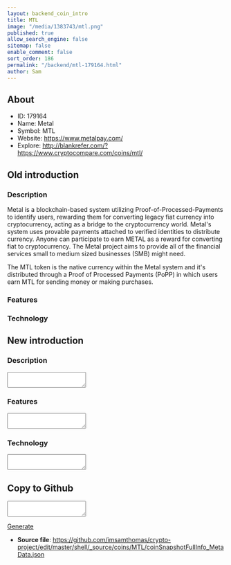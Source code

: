 ```yaml
---
layout: backend_coin_intro
title: MTL
image: "/media/1383743/mtl.png"
published: true
allow_search_engine: false
sitemap: false
enable_comment: false
sort_order: 186
permalink: "/backend/mtl-179164.html"
author: Sam
---
```


## About

- ID: 179164
- Name: Metal
- Symbol: MTL
- Website: https://www.metalpay.com/
- Explore: http://blankrefer.com/?https://www.cryptocompare.com/coins/mtl/


## Old introduction

### Description

<p>Metal is a blockchain-based system utilizing Proof-of-Processed-Payments to identify users, rewarding them for converting legacy fiat currency into cryptocurrency<span>, acting as a bridge to the cryptocurrency world. Metal&#39;s system uses provable payments attached to verified identities to distribute currency. Anyone can participate to earn METAL as a reward for converting fiat to cryptocurrency. The Metal project aims</span><span><span> to provide all of the financial services small to medium sized businesses (SMB) might need.</span></span></p><p><span><span>The MTL token is the native currency within the Metal system and it&#39;s distributed through a Proof of Processed Payments (PoPP) in which users earn MTL for sending money or making purchases.</span></span></p>

### Features


### Technology




## New introduction


### Description
<textarea id="meta_description" name="description"></textarea>

### Features
<textarea id="meta_features" name="features"></textarea>

### Technology
<textarea id="meta_technology" name="technology"></textarea>


## Copy to Github

<textarea id="coinsnapshotfullinfo_metadata"></textarea>

<a href="#gen" onclick="generateMetaDatJson()">Generate</a>

- **Source file**: <a href="https://github.com/imsamthomas/crypto-project/edit/master/shell/_source/coins/MTL/coinSnapshotFullInfo_MetaData.json">https://github.com/imsamthomas/crypto-project/edit/master/shell/_source/coins/MTL/coinSnapshotFullInfo_MetaData.json</a>

